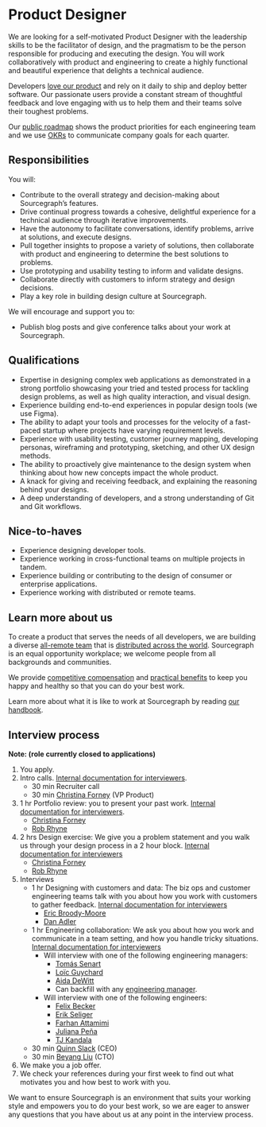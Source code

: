 # Product Designer

We are looking for a self-motivated Product Designer with the leadership skills to be the facilitator of design, and the pragmatism to be the person responsible for producing and executing the design. You will work collaboratively with product and engineering to create a highly functional and beautiful experience that delights a technical audience.

Developers [love our product](https://engineeringblog.yelp.com/2019/11/winning-the-hackathon-with-sourcegraph.html) and rely on it daily to ship and deploy better software. Our passionate users provide a constant stream of thoughtful feedback and love engaging with us to help them and their teams solve their toughest problems.

Our [public roadmap](https://docs.google.com/document/d/1cBsE9801DcBF9chZyMnxRdolqM_1c2pPyGQz15QAvYI/edit) shows the product priorities for each engineering team and we use [OKRs](https://about.sourcegraph.com/company/okrs) to communicate company goals for each quarter.

## Responsibilities

You will:

- Contribute to the overall strategy and decision-making about Sourcegraph’s features.
- Drive continual progress towards a cohesive, delightful experience for a technical audience through iterative improvements.
- Have the autonomy to facilitate conversations, identify problems, arrive at solutions, and execute designs.
- Pull together insights to propose a variety of solutions, then collaborate with product and engineering to determine the best solutions to problems.
- Use prototyping and usability testing to inform and validate designs.
- Collaborate directly with customers to inform strategy and design decisions.
- Play a key role in building design culture at Sourcegraph.

We will encourage and support you to:

- Publish blog posts and give conference talks about your work at Sourcegraph.

## Qualifications

- Expertise in designing complex web applications as demonstrated in a strong portfolio showcasing your tried and tested process for tackling design problems, as well as high quality interaction, and visual design.
- Experience building end-to-end experiences in popular design tools (we use Figma).
- The ability to adapt your tools and processes for the velocity of a fast-paced startup where projects have varying requirement levels.
- Experience with usability testing, customer journey mapping, developing personas, wireframing and prototyping, sketching, and other UX design methods.
- The ability to proactively give maintenance to the design system when thinking about how new concepts impact the whole product.
- A knack for giving and receiving feedback, and explaining the reasoning behind your designs.
- A deep understanding of developers, and a strong understanding of Git and Git workflows.

## Nice-to-haves

- Experience designing developer tools.
- Experience working in cross-functional teams on multiple projects in tandem.
- Experience building or contributing to the design of consumer or enterprise applications.
- Experience working with distributed or remote teams.

## Learn more about us

To create a product that serves the needs of all developers, we are building a diverse [all-remote team](../../../company/remote/index.md) that is [distributed across the world](../../../company/team/index.md). Sourcegraph is an equal opportunity workplace; we welcome people from all backgrounds and communities.

We provide [competitive compensation](../../people-ops/compensation.md) and [practical benefits](../../people-ops/benefits-and-perks.md) to keep you happy and healthy so that you can do your best work.

Learn more about what it is like to work at Sourcegraph by reading [our handbook](../../index.md).

## Interview process

**Note: (role currently closed to applications)**

1. You apply.
1. Intro calls. [Internal documentation for interviewers](https://github.com/sourcegraph/interviews/blob/master/product/intro-call.md).
   - 30 min Recruiter call
   - 30 min [Christina Forney](../../../company/team/index.md#christina-forney-she-her) (VP Product)
1. 1 hr Portfolio review: you to present your past work. [Internal documentation for interviewers](https://github.com/sourcegraph/interviews/blob/master/product/product-designer/portfolio-review.md).
   - [Christina Forney](../../../company/team/index.md#christina-forney-she-her)
   - [Rob Rhyne](../../../company/team/index.md#rob-rhyne)
1. 2 hrs Design exercise: We give you a problem statement and you walk us through your design process in a 2 hour block. [Internal documentation for interviewers](https://github.com/sourcegraph/interviews/blob/master/product/product-designer/design-exercise.md)
   - [Christina Forney](../../../company/team/index.md#christina-forney-she-her)
   - [Rob Rhyne](../../../company/team/index.md#rob-rhyne)
1. Interviews
   - 1 hr Designing with customers and data: The biz ops and customer engineering teams talk with you about how you work with customers to gather feedback. [Internal documentation for interviewers](https://github.com/sourcegraph/interviews/blob/master/product/product-designer/customers-and-data.md)
      - [Eric Broody-Moore](../../../company/team/index.md#eric-brody-moore)
      - [Dan Adler](../../../company/team/index.md#dan-adler-he-him)
   - 1 hr Engineering collaboration: We ask you about how you work and communicate in a team setting, and how you handle tricky situations. [Internal documentation for interviewers](https://github.com/sourcegraph/interviews/blob/master/product/product-designer/engineering-collaboration.md)
      - Will interview with one of the following engineering managers:
         - [Tomás Senart](../../../company/team/index.md#tomás-senart)
         - [Loïc Guychard](../../../company/team/index.md#loïc-guychard)
         - [Aida DeWitt](../../../company/team/index.md#aida-dewitt)
         - Can backfill with any [engineering manager](../../engineering/leadership/index.md#members).
      - Will interview with one of the following engineers:
         - [Felix Becker](../../../company/team/index.md#felix-becker)
         - [Erik Seliger](../../../company/team/index.md#erik-seliger)
         - [Farhan Attamimi](../../../company/team/index.md#farhan-attamimi)
         - [Juliana Peña](../../../company/team/index.md#juliana-peña-she-her)
         - [TJ Kandala](../../../company/team/index.md#tharuntej-kandala-he-him)
   - 30 min [Quinn Slack](../../../company/team/index.md#quinn-slack) (CEO)
   - 30 min [Beyang Liu](../../../company/team/index.md#beyang-liu) (CTO)
1. We make you a job offer.
1. We check your references during your first week to find out what motivates you and how best to work with you.

We want to ensure Sourcegraph is an environment that suits your working style and empowers you to do your best work, so we are eager to answer any questions that you have about us at any point in the interview process.
